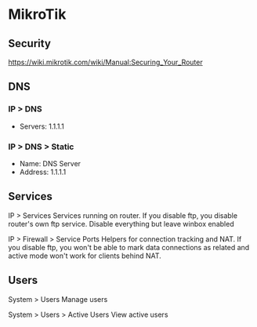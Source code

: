 # MikroTik

## Security
https://wiki.mikrotik.com/wiki/Manual:Securing_Your_Router

## DNS
### IP > DNS
- Servers: 1.1.1.1
    
### IP > DNS > Static
- Name: DNS Server
- Address: 1.1.1.1

## Services
IP > Services
    Services running on router. If you disable ftp, you disable router's own ftp service.
    Disable everything but leave winbox enabled

IP > Firewall > Service Ports
    Helpers for connection tracking and NAT. If you disable ftp, you won't be able to mark data connections as related and active mode won't work for clients behind NAT.

## Users
System > Users
    Manage users

System > Users > Active Users
    View active users
